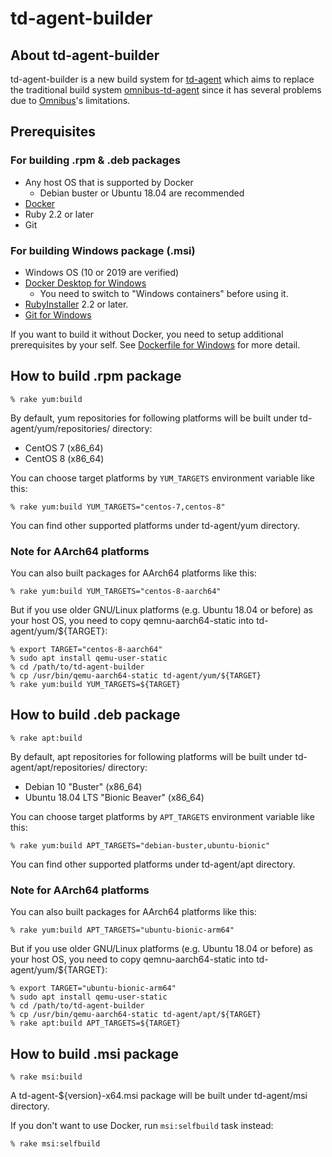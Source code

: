 # td-agent-builder

## About td-agent-builder

td-agent-builder is a new build system for [td-agent](http://docs.treasuredata.com/articles/td-agent) which aims to replace the traditional build system [omnibus-td-agent](https://github.com/treasure-data/omnibus-td-agent) since it has several problems due to [Omnibus](https://github.com/chef/omnibus)'s limitations.

## Prerequisites

### For building .rpm & .deb packages

  * Any host OS that is supported by Docker
    * Debian buster or Ubuntu 18.04 are recommended
  * [Docker](https://docs.docker.com/install/)
  * Ruby 2.2 or later
  * Git

### For building Windows package (.msi)

  * Windows OS (10 or 2019 are verified)
  * [Docker Desktop for Windows](https://hub.docker.com/editions/community/docker-ce-desktop-windows)
    * You need to switch to "Windows containers" before using it.
  * [RubyInstaller](https://rubyinstaller.org/) 2.2 or later.
  * [Git for Windows](https://gitforwindows.org/)

If you want to build it without Docker, you need to setup additional prerequisites by your self. See [Dockerfile for Windows](td-agent/msi/Dockerfile) for more detail.

## How to build .rpm package

```console
% rake yum:build
```

By default, yum repositories for following platforms will be built under td-agent/yum/repositories/ directory:

  * CentOS 7 (x86_64)
  * CentOS 8 (x86_64)

You can choose target platforms by `YUM_TARGETS` environment variable like this:

```console
% rake yum:build YUM_TARGETS="centos-7,centos-8"
```

You can find other supported platforms under td-agent/yum directory.

### Note for AArch64 platforms

You can also built packages for AArch64 platforms like this:

```console
% rake yum:build YUM_TARGETS="centos-8-aarch64"
```

But if you use older GNU/Linux platforms (e.g. Ubuntu 18.04 or before) as your host OS, you need to copy qemnu-aarch64-static into td-agent/yum/${TARGET}:

```console
% export TARGET="centos-8-aarch64"
% sudo apt install qemu-user-static
% cd /path/to/td-agent-builder
% cp /usr/bin/qemu-aarch64-static td-agent/yum/${TARGET}
% rake yum:build YUM_TARGETS=${TARGET}
```

## How to build .deb package

```console
% rake apt:build
```

By default, apt repositories for following platforms will be built under td-agent/apt/repositories/ directory:

  * Debian 10 "Buster" (x86_64)
  * Ubuntu 18.04 LTS "Bionic Beaver" (x86_64)

You can choose target platforms by `APT_TARGETS` environment variable like this:

```console
% rake yum:build APT_TARGETS="debian-buster,ubuntu-bionic"
```

You can find other supported platforms under td-agent/apt directory.

### Note for AArch64 platforms

You can also built packages for AArch64 platforms like this:

```console
% rake yum:build APT_TARGETS="ubuntu-bionic-arm64"
```

But if you use older GNU/Linux platforms (e.g. Ubuntu 18.04 or before) as your host OS, you need to copy qemnu-aarch64-static into td-agent/yum/${TARGET}:

```console
% export TARGET="ubuntu-bionic-arm64"
% sudo apt install qemu-user-static
% cd /path/to/td-agent-builder
% cp /usr/bin/qemu-aarch64-static td-agent/apt/${TARGET}
% rake apt:build APT_TARGETS=${TARGET}
```

## How to build .msi package

```console
% rake msi:build
```

A td-agent-${version}-x64.msi package will be built under td-agent/msi directory.

If you don't want to use Docker, run `msi:selfbuild` task instead:

```console
% rake msi:selfbuild
```

